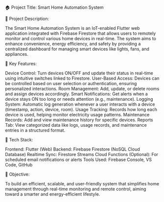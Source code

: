 🏠 Project Title: Smart Home Automation System

📄 Project Description:

The Smart Home Automation System is an IoT-enabled Flutter web application integrated with Firebase Firestore that allows users to remotely monitor and control various home devices in real-time. The system aims to enhance convenience, energy efficiency, and safety by providing a centralized dashboard for managing smart devices like lights, fans, and appliances.

🚀 Key Features:

Device Control: Turn devices ON/OFF and update their status in real-time using intuitive switches linked to Firestore.
User-Based Access: Devices can be controlled based on user selection or authentication, ensuring personalized interactions.
Room Management: Add, update, or delete rooms and assign devices accordingly.
Smart Notifications: Get alerts when a device stays ON too long or needs attention (e.g., maintenance).
Logging System: Automatic log generation whenever a user interacts with a device (timestamp, action, device, room).
Usage Tracking: Records how long each device is used, helping monitor electricity usage patterns.
Maintenance Records: Add and view maintenance history for specific devices.
Reports Tab: View categorized data like logs, usage records, and maintenance entries in a structured format.

🧱 Tech Stack:

Frontend: Flutter (Web)
Backend: Firebase Firestore (NoSQL Cloud Database)
Realtime Sync: Firestore Streams
Cloud Functions (Optional): For scheduled email notifications or alerts
Tools Used: Firebase Console, VS Code, GitHub

🎯 Objective:

To build an efficient, scalable, and user-friendly system that simplifies home management through real-time monitoring and remote control, aiming toward a smarter and energy-efficient lifestyle.
